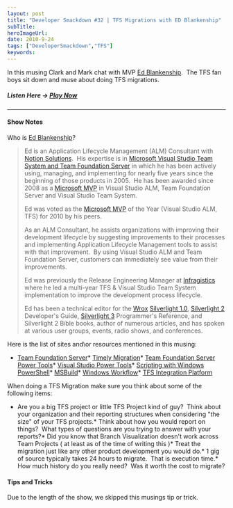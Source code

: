 ```yaml
---
layout: post 
title: "Developer Smackdown #32 | TFS Migrations with ED Blankenship"
subTitle: 
heroImageUrl: 
date: 2010-9-24
tags: ["DeveloperSmackdown","TFS"]
keywords: 
---
```


In this musing Clark and Mark chat with MVP [Ed Blankenship](http://edsquared.com/).&#160; The TFS fan boys sit down and muse about doing TFS migrations.

##### Listen Here -> [Play Now](http://www.podtrac.com/pts/redirect.mp3/DeveloperSmackdown.com/Services/PodcastServices.svc/GetPodcast/ds_032.mp3)

* * *

#### Show Notes

Who is [Ed Blankenship](http://edsquared.com/)?
  > Ed is an Application Lifecycle Management (ALM) Consultant with [Notion Solutions](http://www.notionsolutions.com/Pages/default.aspx).&#160; His expertise is in [Microsoft Visual Studio Team System and Team Foundation Server](http://msdn.microsoft.com/en-us/vstudio/ff637362.aspx) in which he has been actively using, managing, and implementing for nearly five years since the beginning of those products in 2005.&#160; He has been awarded since 2008 as a [Microsoft MVP](http://mvp.support.microsoft.com/) in Visual Studio ALM, Team Foundation Server and Visual Studio Team System.
> 
> Ed was voted as the [Microsoft MVP](http://mvp.support.microsoft.com/) of the Year (Visual Studio ALM, TFS) for 2010 by his peers.       
> 
> As an ALM Consultant, he assists organizations with improving their development lifecycle by suggesting improvements to their processes and implementing Application Lifecycle Management tools to assist with that improvement.&#160; By using Visual Studio ALM and Team Foundation Server, customers can immediately see value from their improvements.      
> 
> Ed was previously the Release Engineering Manager at [Infragistics](http://www.infragistics.com/) where he led a multi-year TFS & Visual Studio Team System implementation to improve the development process lifecycle.       
> 
> Ed has been a technical editor for the [Wrox](http://www.wrox.com) [Silverlight 1.0](http://www.silverlight.net/), [Silverlight 2](http://www.silverlight.net/) Developer's Guide, [Silverlight 3](http://www.silverlight.net/) Programmer's Reference, and Silverlight 2 Bible books, author of numerous articles, and has spoken at various user groups, events, radio shows, and conferences.  

Here is the list of sites and\or resources mentioned in this musing:

*   [Team Foundation Server](http://msdn.microsoft.com/en-us/vstudio/ff637362.aspx)*   [Timely Migration](http://www.timelymigration.com/)*   [Team Foundation Server Power Tools](http://visualstudiogallery.msdn.microsoft.com/en-us/c255a1e4-04ba-4f68-8f4e-cd473d6b971f)*   [Visual Studio Power Tools](http://msdn.microsoft.com/en-us/vstudio/bb980963.aspx)*   [Scripting with Windows PowerShell](http://technet.microsoft.com/en-us/scriptcenter/powershell.aspx)*   [MSBuild](http://csell.net/2006/06/01/MSBuildWhereDoesOneGetStarted.aspx)*   [Windows Workflow](http://msdn.microsoft.com/en-us/netframework/aa663328.aspx)*   [TFS Integration Platform](http://tfsintegration.codeplex.com/)  

When doing a TFS Migration make sure you think about some of the following items:

*   Are you a big TFS project or little TFS Project kind of guy?&#160; Think about your organization and their reporting structures when considering "the size" of your TFS projects.*   Think about how you would report on things?&#160; What types of questions are you trying to answer with your reports?*   Did you know that Branch Visualization doesn't work across Team Projects ( at least as of the time of writing this )*   Treat the migration just like any other product development you would do.*   1 gig of source typically takes 24 hours to migrate.&#160; That is execution time.*   How much history do you really need?&#160; Was it worth the cost to migrate?  

#### Tips and Tricks

Due to the length of the show, we skipped this musings tip or trick.